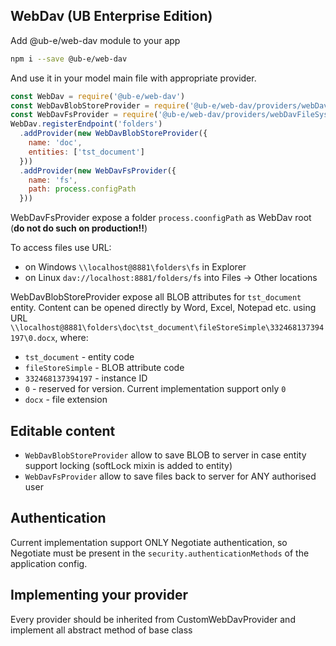 ## WebDav (UB Enterprise Edition)

Add @ub-e/web-dav module to your app
```bash
npm i --save @ub-e/web-dav
```

And use it in your model main file with appropriate provider.
 
```js
const WebDav = require('@ub-e/web-dav')
const WebDavBlobStoreProvider = require('@ub-e/web-dav/providers/webDavBlobStoreProvider')
const WebDavFsProvider = require('@ub-e/web-dav/providers/webDavFileSystemProvider')
WebDav.registerEndpoint('folders')
  .addProvider(new WebDavBlobStoreProvider({
    name: 'doc',
    entities: ['tst_document']
  }))
  .addProvider(new WebDavFsProvider({
    name: 'fs',
    path: process.configPath
  }))
```

WebDavFsProvider expose a folder `process.coonfigPath` as WebDav root (**do not do such on production!!**)

To access files use URL:
 - on Windows `\\localhost@8881\folders\fs` in Explorer
 - on Linux `dav://localhost:8881/folders/fs` into Files -> Other locations 
  
WebDavBlobStoreProvider expose all BLOB attributes for `tst_document` entity. Content can be opened directly by 
Word, Excel, Notepad etc. using URL `\\localhost@8881\folders\doc\tst_document\fileStoreSimple\332468137394197\0.docx`, where:
 - `tst_document` - entity code
 - `fileStoreSimple` - BLOB attribute code
 - `332468137394197` - instance ID
 - `0` - reserved for version. Current implementation support only `0`
 - `docx` - file extension

## Editable content
 - `WebDavBlobStoreProvider` allow to save BLOB to server in case entity support locking (softLock mixin is added to entity)
 - `WebDavFsProvider` allow to save files back to server for ANY authorised user

## Authentication
 Current implementation support ONLY Negotiate authentication, so Negotiate must be present in the
 `security.authenticationMethods` of the application config.
 
## Implementing your provider
Every provider should be inherited from CustomWebDavProvider and implement all abstract method of base class
